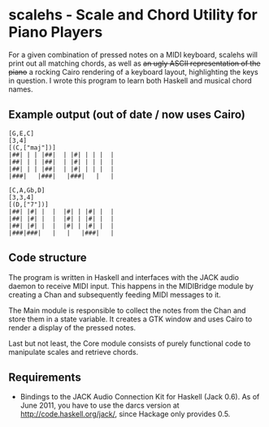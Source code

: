 scalehs - Scale and Chord Utility for Piano Players
===================================================

For a given combination of pressed notes on a MIDI keyboard, scalehs will
print out all matching chords, as well as ~~an ugly ASCII representation of
the piano~~ a rocking Cairo rendering of a keyboard layout, highlighting the
keys in question. I wrote this program to learn both Haskell and musical chord
names.

Example output (out of date / now uses Cairo)
---------------------------------

    [G,E,C]
    [3,4]
    [(C,["maj"])]
    |##| | | |##|  | |#| | | |  |
    |##| | | |##|  | |#| | | |  |
    |##| | | |##|  | |#| | | |  |
    |###|   |###|   |###|   |   |
    
    [C,A,Gb,D]
    [3,3,4]
    [(D,["7"])]
    |##| |#| |  |  |#| | |#| |  |
    |##| |#| |  |  |#| | |#| |  |
    |##| |#| |  |  |#| | |#| |  |
    |###|###|   |   |   |###|   |

Code structure
--------------

The program is written in Haskell and interfaces with the JACK audio daemon to
receive MIDI input. This happens in the MIDIBridge module by creating a Chan
and subsequently feeding MIDI messages to it.

The Main module is responsible to collect the notes from the Chan and store
them in a state variable. It creates a GTK window and uses Cairo to render a
display of the pressed notes.

Last but not least, the Core module consists of purely functional code to
manipulate scales and retrieve chords.

Requirements
------------

 * Bindings to the JACK Audio Connection Kit for Haskell (Jack 0.6). As of
   June 2011, you have to use the darcs version at
   http://code.haskell.org/jack/, since Hackage only provides 0.5.

